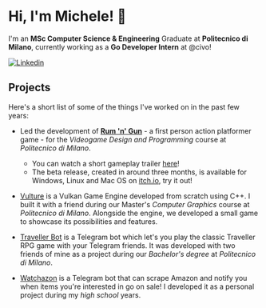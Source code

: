 # Hi, I'm Michele! 👋

I'm an **MSc Computer Science & Engineering** Graduate at **Politecnico di Milano**, currently working as a **Go Developer Intern** at @civo!

[![Linkedin](https://img.shields.io/badge/LinkedIn-0077B5?style=for-the-badge&logo=linkedin&logoColor=white)](https://www.linkedin.com/in/michelegiornetta/)

## Projects

Here's a short list of some of the things I've worked on in the past few years:

- Led the development of [**Rum 'n' Gun**](https://polimi-game-collective.itch.io/rum-n-gun) - a first person action platformer game - for the *Videogame Design and Programming* course at *Politecnico di Milano*.
  - You can watch a short gameplay trailer [here](https://www.youtube.com/watch?v=p4xzPLKBvd8)!
  - The beta release, created in around three months, is available for Windows, Linux and Mac OS on [itch.io](https://polimi-game-collective.itch.io/rum-n-gun), try it out!

- [Vulture](https://github.com/giornetta/vulture) is a Vulkan Game Engine developed from scratch using C++. I built it with a friend during our Master's *Computer Graphics* course at *Politecnico di Milano*. Alongside the engine, we developed a small game to showcase its possibilities and features.

- [Traveller Bot](https://github.com/giornetta/travellerbot) is a Telegram bot which let's you play the classic Traveller RPG game with your Telegram friends. It was developed with two friends of mine as a project during our *Bachelor's degree* at *Politecnico di Milano*.
 
- [Watchazon](https://github.com/giornetta/watchazon) is a Telegram bot that can scrape Amazon and notify you when items you're interested in go on sale! I developed it as a personal project during my *high school* years.
